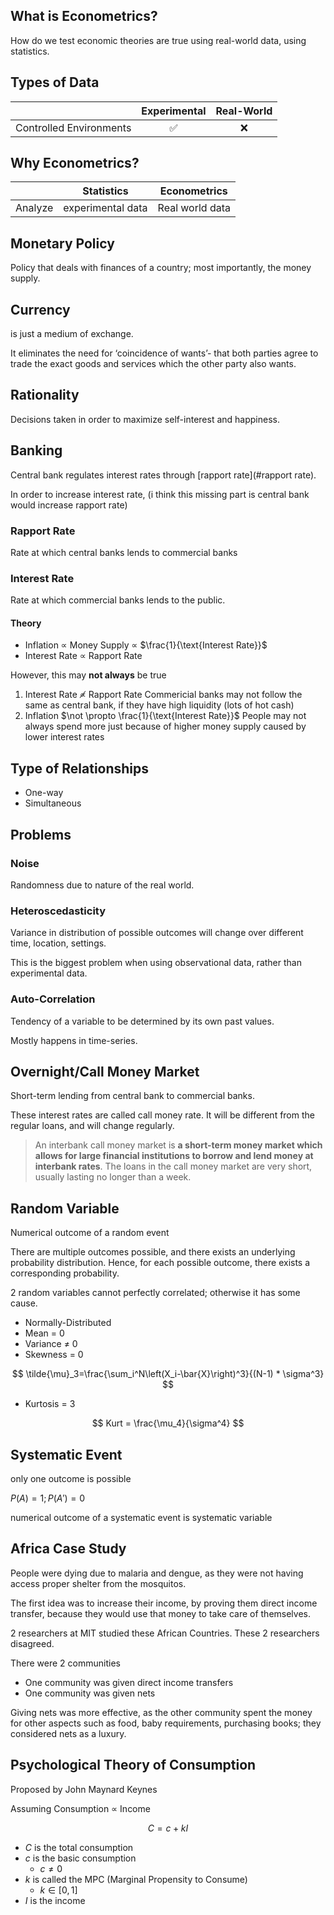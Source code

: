 ## What is Econometrics?

How do we test economic theories are true using real-world data, using statistics.

## Types of Data

|                         | Experimental | Real-World |
| :---------------------: | :----------: | :--------: |
| Controlled Environments |      ✅       |     ❌      |

## Why Econometrics?

|         | Statistics        | Econometrics    |
| ------- | ----------------- | --------------- |
| Analyze | experimental data | Real world data |

## Monetary Policy

Policy that deals with finances of a country; most importantly, the money supply.

## Currency

is just a medium of exchange.

It eliminates the need for ‘coincidence of wants’- that both parties agree to trade the exact goods and services which the other party also wants.

## Rationality

Decisions taken in order to maximize self-interest and happiness.

## Banking

Central bank regulates interest rates through [rapport rate](#rapport rate).

In order to increase interest rate, (i think this missing part is central bank would increase rapport rate)

### Rapport Rate

Rate at which central banks lends to commercial banks

### Interest Rate

Rate at which commercial banks lends to the public.

#### Theory

- Inflation $\propto$ Money Supply $\propto$ $\frac{1}{\text{Interest Rate}}$
- Interest Rate $\propto$ Rapport Rate

However, this may **not always** be true

1. Interest Rate $\not \propto$ Rapport Rate
   Commericial banks may not follow the same as central bank, if they have high liquidity (lots of hot cash)
2. Inflation $\not \propto \frac{1}{\text{Interest Rate}}$
   People may not always spend more just because of higher money supply caused by lower interest rates

## Type of Relationships

- One-way
- Simultaneous

## Problems

### Noise

Randomness due to nature of the real world.

### Heteroscedasticity

Variance in distribution of possible outcomes will change over different time, location, settings.

This is the biggest problem when using observational data, rather than experimental data.

### Auto-Correlation

Tendency of a variable to be determined by its own past values.

Mostly happens in time-series.

## Overnight/Call Money Market

Short-term lending from central bank to commercial banks.

These interest rates are called call money rate. It will be different from the regular loans, and will change regularly.

> An interbank call money market is **a short-term money market which allows for large financial institutions to borrow and lend money at interbank rates**. The loans in the call money market are very short, usually lasting no longer than a week.

## Random Variable

Numerical outcome of a random event

There are multiple outcomes possible, and there exists an underlying probability distribution. Hence, for each possible outcome, there exists a corresponding probability.

2 random variables cannot perfectly correlated; otherwise it has some cause.

- Normally-Distributed
- Mean = 0
- Variance $\ne$ 0
- Skewness = 0
  
$$
\tilde{\mu}_3=\frac{\sum_i^N\left(X_i-\bar{X}\right)^3}{(N-1) * \sigma^3}
$$

- Kurtosis = 3

$$
Kurt = \frac{\mu_4}{\sigma^4}
$$

## Systematic Event

only one outcome is possible

$P(A)=1; P(A')=0$

numerical outcome of a systematic event is systematic variable

## Africa Case Study

People were dying due to malaria and dengue, as they were not having access proper shelter from the mosquitos.

The first idea was to increase their income, by proving them direct income transfer, because they would use that money to take care of themselves.

2 researchers at MIT studied these African Countries. These 2 researchers disagreed.

There were 2 communities

- One community was given direct income transfers
- One community was given nets

Giving nets was more effective, as the other community spent the money for other aspects such as food, baby requirements, purchasing books; they considered nets as a luxury.

## Psychological Theory of Consumption

Proposed by John Maynard Keynes

Assuming Consumption $\propto$ Income

$$
C = c + kI
$$

- $C$ is the total consumption
- $c$ is the basic consumption
    - $c \ne 0$
- $k$ is called the MPC (Marginal Propensity to Consume)
    - $k \in [0, 1]$
- $I$ is the income
